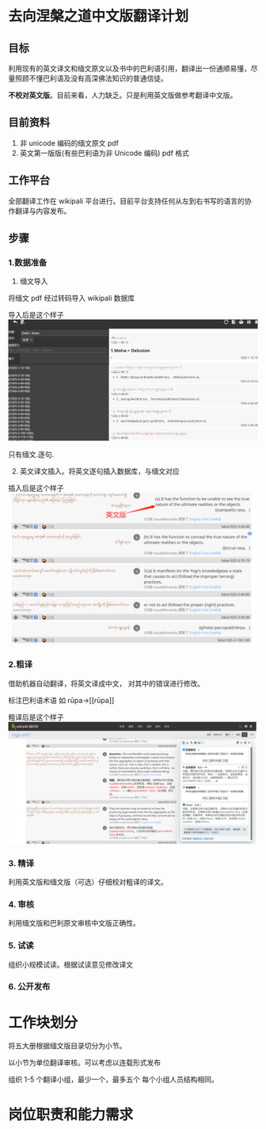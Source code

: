 # 去向涅槃之道中文版翻译计划

## 目标

利用现有的英文译文和缅文原文以及书中的巴利语引用，翻译出一份通顺易懂，尽量照顾不懂巴利语及没有高深佛法知识的普通信徒。

**不校对英文版**。目前来看，人力缺乏。只是利用英文版做参考翻译中文版。

## 目前资料

1.  非 unicode 编码的缅文原文 pdf
2.  英文第一版版(有些巴利语为非 Unicode 编码) pdf 格式

## 工作平台

全部翻译工作在 wikipali 平台进行。目前平台支持任何从左到右书写的语言的协作翻译与内容发布。

## 步骤

### 1.数据准备

1. 缅文导入

将缅文 pdf 经过转码导入 wikipali 数据库

导入后是这个样子
![缅文导入](imgs/bumese_import.png)

只有缅文.逐句.

2. 英文译文插入。将英文逐句插入数据库，与缅文对应

插入后是这个样子
![中文导入](imgs/chinese_import.png)

### 2.粗译

借助机器自动翻译，将英文译成中文，
对其中的错误进行修改。

标注巴利语术语 如 rūpa->\[\[rūpa\]\]

粗译后是这个样子
![草稿](imgs/draft.png)

### 3. 精译

利用英文版和缅文版（可选）仔细校对粗译的译文。

### 4. 审核

利用缅文版和巴利原文审核中文版正确性。

### 5. 试读

组织小规模试读。根据试读意见修改译文

### 6. 公开发布

# 工作块划分

将五大册根据缅文版目录切分为小节。

以小节为单位翻译审核。可以考虑以连载形式发布

组织 1-5 个翻译小组，最少一个，最多五个 每个小组人员结构相同。

# 岗位职责和能力需求
